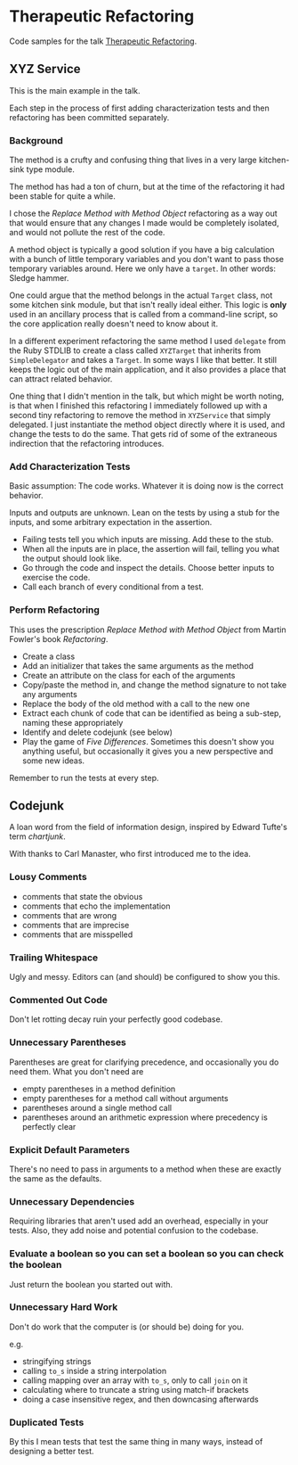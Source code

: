# Therapeutic Refactoring

Code samples for the talk [Therapeutic Refactoring](http://confreaks.com/videos/1071-cascadiaruby2012-therapeutic-refactoring "Watch on Confreaks").

## XYZ Service

This is the main example in the talk.

Each step in the process of first adding characterization tests
and then refactoring has been committed separately.

### Background

The method is a crufty and confusing thing that lives in a very large kitchen-sink type module.

The method has had a ton of churn, but at the time of the refactoring it had been stable for quite a while.

I chose the _Replace Method with Method Object_ refactoring as a way out that would ensure that any changes I made would be completely isolated, and would not pollute the rest of the code.

A method object is typically a good solution if you have a big calculation with a bunch of little temporary variables and you don't want to pass those temporary variables around. Here we only have a `target`. In other words: Sledge hammer.

One could argue that the method belongs in the actual `Target` class, not some kitchen sink module, but that isn't really ideal either. This logic is **only** used in an ancillary process that is called from a command-line script, so the core application really doesn't need to know about it.

In a different experiment refactoring the same method I used `delegate` from the Ruby STDLIB to create a class called `XYZTarget` that inherits from `SimpleDelegator` and takes a `Target`. In some ways I like that better. It still keeps the logic out of the main application, and it also provides a place that can attract related behavior.

One thing that I didn't mention in the talk, but which might be worth noting, is that when I finished this refactoring I immediately followed up with a second tiny refactoring to remove the method in `XYZService` that simply delegated. I just instantiate the method object directly where it is used, and change the tests to do the same. That gets rid of some of the extraneous indirection that the refactoring introduces.

### Add Characterization Tests

Basic assumption: The code works. Whatever it is doing now is the correct behavior.

Inputs and outputs are unknown. Lean on the tests by using a stub for the inputs, and
some arbitrary expectation in the assertion.

* Failing tests tell you which inputs are missing. Add these to the stub.
* When all the inputs are in place, the assertion will fail, telling you what the output should look like.
* Go through the code and inspect the details. Choose better inputs to exercise the code.
* Call each branch of every conditional from a test.

### Perform Refactoring

This uses the prescription *Replace Method with Method Object* from Martin
Fowler's book _Refactoring_.

* Create a class
* Add an initializer that takes the same arguments as the method
* Create an attribute on the class for each of the arguments
* Copy/paste the method in, and change the method signature to not take any arguments
* Replace the body of the old method with a call to the new one
* Extract each chunk of code that can be identified as being a sub-step, naming these appropriately
* Identify and delete codejunk (see below)
* Play the game of *Five Differences*. Sometimes this doesn't show you anything useful,
  but occasionally it gives you a new perspective and some new ideas.

Remember to run the tests at every step.

## Codejunk

A loan word from the field of information design, inspired by Edward Tufte's
term _chartjunk_.

With thanks to Carl Manaster, who first introduced me to the idea.

### Lousy Comments

* comments that state the obvious
* comments that echo the implementation
* comments that are wrong
* comments that are imprecise
* comments that are misspelled

### Trailing Whitespace

Ugly and messy. Editors can (and should) be configured to show you this.

### Commented Out Code

Don't let rotting decay ruin your perfectly good codebase.

### Unnecessary Parentheses

Parentheses are great for clarifying precedence, and occasionally you do need them.
What you don't need are

* empty parentheses in a method definition
* empty parentheses for a method call without arguments
* parentheses around a single method call
* parentheses around an arithmetic expression where precedency is perfectly clear

### Explicit Default Parameters

There's no need to pass in arguments to a method when these are exactly
the same as the defaults.

### Unnecessary Dependencies

Requiring libraries that aren't used add an overhead, especially in your tests.
Also, they add noise and potential confusion to the codebase.

### Evaluate a boolean so you can set a boolean so you can check the boolean

Just return the boolean you started out with.

### Unnecessary Hard Work

Don't do work that the computer is (or should be) doing for you.

e.g.

* stringifying strings
* calling `to_s` inside a string interpolation
* calling mapping over an array with `to_s`, only to call `join` on it
* calculating where to truncate a string using match-if brackets
* doing a case insensitive regex, and then downcasing afterwards

### Duplicated Tests

By this I mean tests that test the same thing in many ways, instead of
designing a better test.

